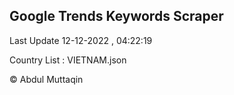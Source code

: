 

## Google Trends Keywords Scraper 
 
Last Update 12-12-2022 , 04:22:19

Country List :
VIETNAM.json



© Abdul Muttaqin 
